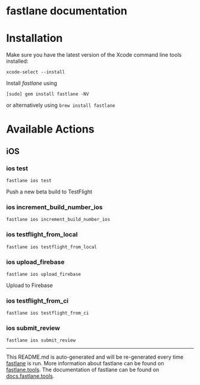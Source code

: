 fastlane documentation
================
# Installation

Make sure you have the latest version of the Xcode command line tools installed:

```
xcode-select --install
```

Install _fastlane_ using
```
[sudo] gem install fastlane -NV
```
or alternatively using `brew install fastlane`

# Available Actions
## iOS
### ios test
```
fastlane ios test
```
Push a new beta build to TestFlight
### ios increment_build_number_ios
```
fastlane ios increment_build_number_ios
```

### ios testflight_from_local
```
fastlane ios testflight_from_local
```

### ios upload_firebase
```
fastlane ios upload_firebase
```
Upload to Firebase
### ios testflight_from_ci
```
fastlane ios testflight_from_ci
```

### ios submit_review
```
fastlane ios submit_review
```


----

This README.md is auto-generated and will be re-generated every time [fastlane](https://fastlane.tools) is run.
More information about fastlane can be found on [fastlane.tools](https://fastlane.tools).
The documentation of fastlane can be found on [docs.fastlane.tools](https://docs.fastlane.tools).
